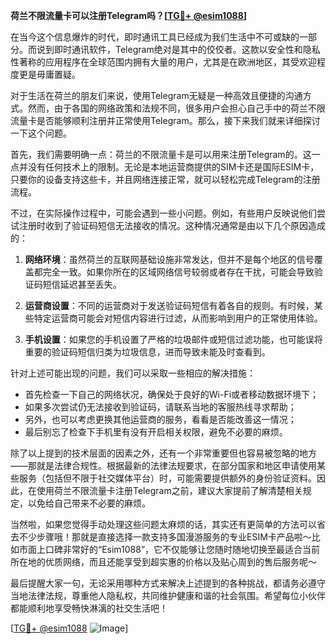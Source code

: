 **荷兰不限流量卡可以注册Telegram吗？[[TG💪+ @esim1088](https://t.me/s/esim1088)]**

在当今这个信息爆炸的时代，即时通讯工具已经成为我们生活中不可或缺的一部分。而说到即时通讯软件，Telegram绝对是其中的佼佼者。这款以安全性和隐私性著称的应用程序在全球范围内拥有大量的用户，尤其是在欧洲地区，其受欢迎程度更是毋庸置疑。

对于生活在荷兰的朋友们来说，使用Telegram无疑是一种高效且便捷的沟通方式。然而，由于各国的网络政策和法规不同，很多用户会担心自己手中的荷兰不限流量卡是否能够顺利注册并正常使用Telegram。那么，接下来我们就来详细探讨一下这个问题。

首先，我们需要明确一点：荷兰的不限流量卡是可以用来注册Telegram的。这一点并没有任何技术上的限制。无论是本地运营商提供的SIM卡还是国际ESIM卡，只要你的设备支持这些卡，并且网络连接正常，就可以轻松完成Telegram的注册流程。

不过，在实际操作过程中，可能会遇到一些小问题。例如，有些用户反映说他们尝试注册时收到了验证码短信无法接收的情况。这种情况通常是由以下几个原因造成的：

1. **网络环境**：虽然荷兰的互联网基础设施非常发达，但并不是每个地区的信号覆盖都完全一致。如果你所在的区域网络信号较弱或者存在干扰，可能会导致验证码短信延迟甚至丢失。
   
2. **运营商设置**：不同的运营商对于发送验证码短信有着各自的规则。有时候，某些特定运营商可能会对短信内容进行过滤，从而影响到用户的正常使用体验。

3. **手机设置**：如果您的手机设置了严格的垃圾邮件或短信过滤功能，也可能误将重要的验证码短信归类为垃圾信息，进而导致未能及时查看到。

针对上述可能出现的问题，我们可以采取一些相应的解决措施：

- 首先检查一下自己的网络状况，确保处于良好的Wi-Fi或者移动数据环境下；
- 如果多次尝试仍无法接收到验证码，请联系当地的客服热线寻求帮助；
- 另外，也可以考虑更换其他运营商的服务，看看是否能改善这一情况；
- 最后别忘了检查下手机里有没有开启相关权限，避免不必要的麻烦。

除了以上提到的技术层面的因素之外，还有一个非常重要但也容易被忽略的地方——那就是法律合规性。根据最新的法律法规要求，在部分国家和地区申请使用某些服务（包括但不限于社交媒体平台）时，可能需要提供额外的身份验证资料。因此，在使用荷兰不限流量卡注册Telegram之前，建议大家提前了解清楚相关规定，以免给自己带来不必要的麻烦。

当然啦，如果您觉得手动处理这些问题太麻烦的话，其实还有更简单的方法可以省去不少步骤哦！那就是直接选择一款支持多国漫游服务的专业ESIM卡产品啦～比如市面上口碑非常好的“Esim1088”，它不仅能够让您随时随地切换至最适合当前所在地的优质网络，而且还能享受到超实惠的价格以及贴心周到的售后服务呢～

最后提醒大家一句，无论采用哪种方式来解决上述提到的各种挑战，都请务必遵守当地法律法规，尊重他人隐私权，共同维护健康和谐的社会氛围。希望每位小伙伴都能顺利地享受畅快淋漓的社交生活吧！

[[TG💪+ @esim1088](https://t.me/s/esim1088) ![Image](https://i.postimg.cc/4NQfJmqS/Snipaste-2025-05-13-00-14-12.png)]